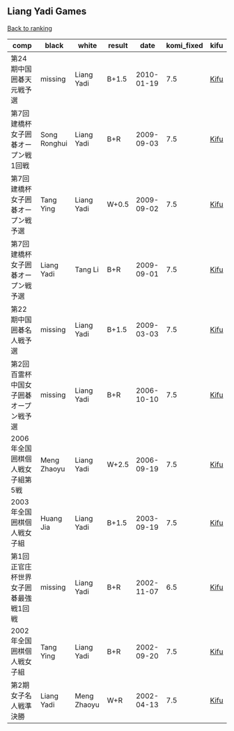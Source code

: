 ## Liang Yadi Games

[Back to ranking](index.md)




| **comp** | **black** | **white** | **result** | **date** | **komi_fixed** | **kifu** | 
| --- | --- | --- | --- | --- | --- | --- |
| 第24期中国囲碁天元戦予選 | missing | Liang Yadi | B+1.5 | 2010-01-19 | 7.5 | [Kifu](https://kifudepot.net/kifucontents.php?id=5i0LYY8XqlcSXR0pRjL5Uw%3D%3D) | 
| 第7回建橋杯女子囲碁オープン戦1回戦 | Song Ronghui | Liang Yadi | B+R | 2009-09-03 | 7.5 | [Kifu](https://kifudepot.net/kifucontents.php?id=y88opVpgff2JgVWLShdetQ%3D%3D) | 
| 第7回建橋杯女子囲碁オープン戦予選 | Tang Ying | Liang Yadi | W+0.5 | 2009-09-02 | 7.5 | [Kifu](https://kifudepot.net/kifucontents.php?id=e%2BIjT1aOFzcVGG5A5Cnpag%3D%3D) | 
| 第7回建橋杯女子囲碁オープン戦予選 | Liang Yadi | Tang Li | B+R | 2009-09-01 | 7.5 | [Kifu](https://kifudepot.net/kifucontents.php?id=zzWXuFcOY678KITVwieOrw%3D%3D) | 
| 第22期中国囲碁名人戦予選 | missing | Liang Yadi | B+1.5 | 2009-03-03 | 7.5 | [Kifu](https://kifudepot.net/kifucontents.php?id=PCeJTVNJ6zAGnhlbM4QerQ%3D%3D) | 
| 第2回百霊杯中国女子囲碁オープン戦予選 | missing | Liang Yadi | B+R | 2006-10-10 | 7.5 | [Kifu](https://kifudepot.net/kifucontents.php?id=s6nAixAJBegwLqJTy%2FPTIQ%3D%3D) | 
| 2006年全国囲棋個人戦女子組第5戦 | Meng Zhaoyu | Liang Yadi | W+2.5 | 2006-09-19 | 7.5 | [Kifu](https://kifudepot.net/kifucontents.php?id=i3XuF36tncstlKOTd0ObIQ%3D%3D) | 
| 2003年全国囲棋個人戦女子組 | Huang Jia | Liang Yadi | B+1.5 | 2003-09-19 | 7.5 | [Kifu](https://kifudepot.net/kifucontents.php?id=FpVLEdvaYXzeZXeOVKki4g%3D%3D) | 
| 第1回正官庄杯世界女子囲碁最強戦1回戦 | missing | Liang Yadi | B+R | 2002-11-07 | 6.5 | [Kifu](https://kifudepot.net/kifucontents.php?id=6WWJ3tthYqkyizlr0wl4yw%3D%3D) | 
| 2002年全国囲棋個人戦女子組 | Tang Ying | Liang Yadi | B+R | 2002-09-20 | 7.5 | [Kifu](https://kifudepot.net/kifucontents.php?id=k8m10711pGnnckeIxczk6w%3D%3D) | 
| 第2期女子名人戦準決勝 | Liang Yadi | Meng Zhaoyu | W+R | 2002-04-13 | 7.5 | [Kifu](https://kifudepot.net/kifucontents.php?id=%2FwAEBxQ9QIcsogsxuGd2Sw%3D%3D) |




